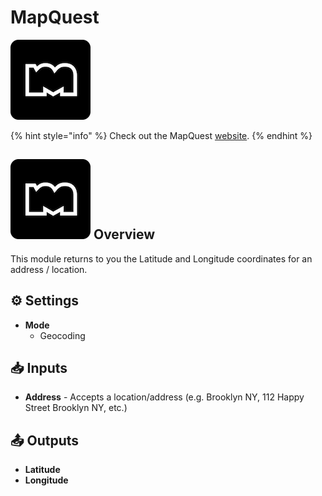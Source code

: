 # MapQuest

![MapQuest is an American free online web mapping service owned by Verizon Media.](../../.gitbook/assets/mapquest.png)

{% hint style="info" %}
Check out the MapQuest [website](https://developer.mapquest.com/documentation/).
{% endhint %}

## ![](../../.gitbook/assets/mapquest.png) Overview

This module returns to you the Latitude and Longitude coordinates for an address / location.

## ⚙ Settings

* **Mode**
  * Geocoding

## 📥 Inputs

* **Address** - Accepts a location/address \(e.g. Brooklyn NY, 112 Happy Street Brooklyn NY, etc.\) 

## 📤 Outputs

* **Latitude**
* **Longitude**

